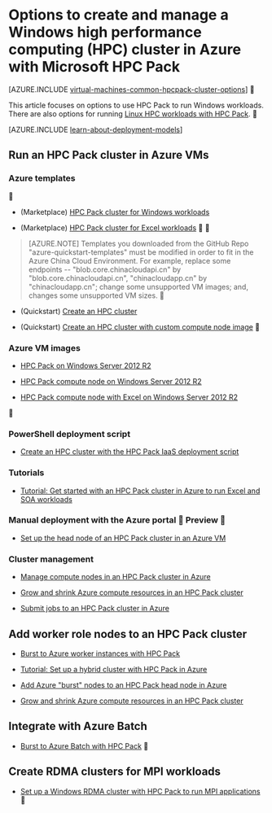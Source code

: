 <properties
 pageTitle="Windows HPC Pack cluster options in the cloud | Azure"
 description="Learn about options with Microsoft HPC Pack to create and manage a Windows high performance computing (HPC) cluster in the Azure cloud"
 services="virtual-machines-windows,cloud-services,batch"
 documentationCenter=""
 authors="dlepow"
 manager="timlt"
 editor=""
 tags="azure-resource-manager,azure-service-management,hpc-pack"/>
<tags
ms.service="virtual-machines-windows"
 ms.devlang="na"
 ms.topic="article"
 ms.tgt_pltfrm="vm-windows"
 ms.workload="big-compute"
 ms.date="06/17/2016"
 wacn.date=""
 ms.author="danlep"/>

# Options to create and manage a Windows high performance computing (HPC) cluster in Azure with Microsoft HPC Pack

[AZURE.INCLUDE [virtual-machines-common-hpcpack-cluster-options](../../includes/virtual-machines-common-hpcpack-cluster-options.md)]


This article focuses on options to use HPC Pack to run Windows workloads. There are also options for running [Linux HPC workloads with HPC Pack](/documentation/articles/virtual-machines-linux-hpcpack-cluster-options/).


[AZURE.INCLUDE [learn-about-deployment-models](../../includes/learn-about-deployment-models-both-include.md)]

## Run an HPC Pack cluster in Azure VMs

### Azure templates


* (Marketplace) [HPC Pack cluster for Windows workloads](https://azure.microsoft.com/marketplace/partners/microsofthpc/newclusterwindowscn/)

* (Marketplace) [HPC Pack cluster for Excel workloads](https://azure.microsoft.com/marketplace/partners/microsofthpc/newclusterexcelcn/)


>[AZURE.NOTE] Templates you downloaded from the GitHub Repo "azure-quickstart-templates" must be modified in order to fit in the Azure China Cloud Environment. For example, replace some endpoints -- "blob.core.chinacloudapi.cn" by "blob.core.chinacloudapi.cn", "chinacloudapp.cn" by "chinacloudapp.cn"; change some unsupported VM images; and, changes some unsupported VM sizes.


* (Quickstart) [Create an HPC cluster](https://github.com/Azure/azure-quickstart-templates/tree/master/create-hpc-cluster)

* (Quickstart) [Create an HPC cluster with custom compute node image](https://github.com/Azure/azure-quickstart-templates/tree/master/create-hpc-cluster-custom-image)


### Azure VM images

* [HPC Pack on Windows Server 2012 R2](https://azure.microsoft.com/marketplace/partners/microsoft/hpcpack2012r2onwindowsserver2012r2/)

* [HPC Pack compute node on Windows Server 2012 R2](https://azure.microsoft.com/marketplace/partners/microsoft/hpcpack2012r2computenodeonwindowsserver2012r2/)

* [HPC Pack compute node with Excel on Windows Server 2012 R2](https://azure.microsoft.com/marketplace/partners/microsoft/hpcpack2012r2computenodewithexcelonwindowsserver2012r2/)




### PowerShell deployment script

* [Create an HPC cluster with the HPC Pack IaaS deployment script](/documentation/articles/virtual-machines-windows-classic-hpcpack-cluster-powershell-script/)

### Tutorials

* [Tutorial: Get started with an HPC Pack cluster in Azure to run Excel and SOA workloads](/documentation/articles/virtual-machines-windows-excel-cluster-hpcpack/)



### Manual deployment with the Azure portal  Preview 

* [Set up the head node of an HPC Pack cluster in an Azure VM](/documentation/articles/virtual-machines-windows-hpcpack-cluster-headnode/)

### Cluster management

* [Manage compute nodes in an HPC Pack cluster in Azure](/documentation/articles/virtual-machines-windows-classic-hpcpack-cluster-node-manage/)


* [Grow and shrink Azure compute resources in an HPC Pack cluster](/documentation/articles/virtual-machines-windows-classic-hpcpack-cluster-node-autogrowshrink/)

* [Submit jobs to an HPC Pack cluster in Azure](/documentation/articles/virtual-machines-windows-hpcpack-cluster-submit-jobs/)


## Add worker role nodes to an HPC Pack cluster


* [Burst to Azure worker instances with HPC Pack](https://technet.microsoft.com/zh-cn/library/gg481749.aspx)

* [Tutorial: Set up a hybrid cluster with HPC Pack in Azure](/documentation/articles/cloud-services-setup-hybrid-hpcpack-cluster/)

* [Add Azure "burst" nodes to an HPC Pack head node in Azure](/documentation/articles/virtual-machines-windows-classic-hpcpack-cluster-node-burst/)

* [Grow and shrink Azure compute resources in an HPC Pack cluster](/documentation/articles/virtual-machines-windows-classic-hpcpack-cluster-node-autogrowshrink/)

## Integrate with Azure Batch 

* [Burst to Azure Batch with HPC Pack](https://technet.microsoft.com/zh-cn/library/mt612877.aspx)


## Create RDMA clusters for MPI workloads

* [Set up a Windows RDMA cluster with HPC Pack to run MPI applications](/documentation/articles/virtual-machines-windows-classic-hpcpack-rdma-cluster/)

